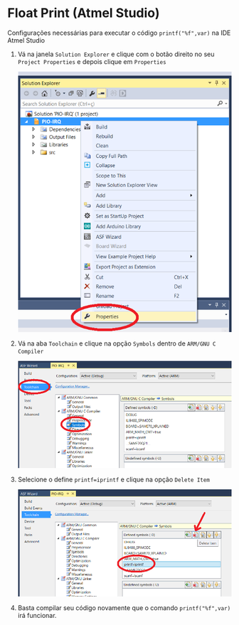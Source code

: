 # Float Print (Atmel Studio)

Configurações necessárias para executar o código `printf("%f",var)` na IDE Atmel Studio

1. Vá na janela `Solution Explorer` e clique com o botão direito no seu `Project Properties` e depois clique em `Properties`

   ![1](imgs/Util_FloatPrint/1.png)

   

1. Vá na aba `Toolchain` e clique na opção `Symbols` dentro de `ARM/GNU C Compiler`

   ![2](imgs/Util_FloatPrint/2.png)

   

1. Selecione o define `printf=iprintf` e clique na opção `Delete Item`

   ![3](imgs/Util_FloatPrint/3.png)

   

1. Basta compilar seu código novamente que o comando `printf("%f",var)` irá funcionar.

